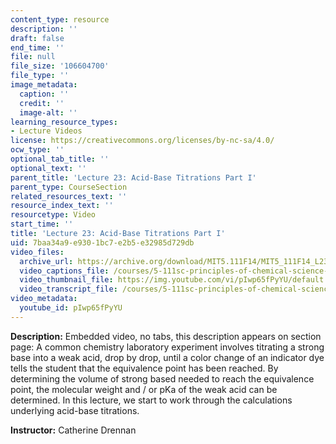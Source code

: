 ```yaml
---
content_type: resource
description: ''
draft: false
end_time: ''
file: null
file_size: '106604700'
file_type: ''
image_metadata:
  caption: ''
  credit: ''
  image-alt: ''
learning_resource_types:
- Lecture Videos
license: https://creativecommons.org/licenses/by-nc-sa/4.0/
ocw_type: ''
optional_tab_title: ''
optional_text: ''
parent_title: 'Lecture 23: Acid-Base Titrations Part I'
parent_type: CourseSection
related_resources_text: ''
resource_index_text: ''
resourcetype: Video
start_time: ''
title: 'Lecture 23: Acid-Base Titrations Part I'
uid: 7baa34a9-e930-1bc7-e2b5-e32985d729db
video_files:
  archive_url: https://archive.org/download/MIT5.111F14/MIT5_111F14_L23_300k.mp4
  video_captions_file: /courses/5-111sc-principles-of-chemical-science-fall-2014/1ea6eff1c4ca55a1984c7f2d8bbd0b8e_pIwp65fPyYU.vtt
  video_thumbnail_file: https://img.youtube.com/vi/pIwp65fPyYU/default.jpg
  video_transcript_file: /courses/5-111sc-principles-of-chemical-science-fall-2014/1363a0b8be73502c04b4b9f2cd8ade88_pIwp65fPyYU.pdf
video_metadata:
  youtube_id: pIwp65fPyYU
---
```

**Description:** Embedded video, no tabs, this description appears on section page: A common chemistry laboratory experiment involves titrating a strong base into a weak acid, drop by drop, until a color change of an indicator dye tells the student that the equivalence point has been reached. By determining the volume of strong based needed to reach the equivalence point, the molecular weight and / or pKa of the weak acid can be determined. In this lecture, we start to work through the calculations underlying acid-base titrations.

**Instructor:** Catherine Drennan